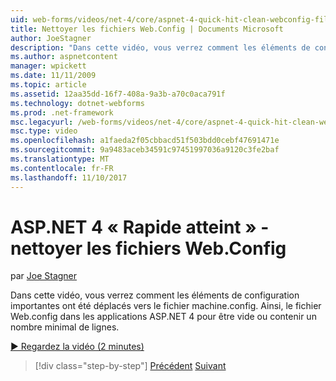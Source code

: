 ```yaml
---
uid: web-forms/videos/net-4/core/aspnet-4-quick-hit-clean-webconfig-files
title: Nettoyer les fichiers Web.Config | Documents Microsoft
author: JoeStagner
description: "Dans cette vidéo, vous verrez comment les éléments de configuration importantes ont été déplacés vers le fichier machine.config. Cela permet au fichier Web.config dans ASP.NET 4 écr..."
ms.author: aspnetcontent
manager: wpickett
ms.date: 11/11/2009
ms.topic: article
ms.assetid: 12aa35dd-16f7-408a-9a3b-a70c0aca791f
ms.technology: dotnet-webforms
ms.prod: .net-framework
msc.legacyurl: /web-forms/videos/net-4/core/aspnet-4-quick-hit-clean-webconfig-files
msc.type: video
ms.openlocfilehash: a1faeda2f05cbbacd51f503bdd0cebf47691471e
ms.sourcegitcommit: 9a9483aceb34591c97451997036a9120c3fe2baf
ms.translationtype: MT
ms.contentlocale: fr-FR
ms.lasthandoff: 11/10/2017
---
```

<a name="aspnet-4-quick-hit---clean-webconfig-files"></a>ASP.NET 4 « Rapide atteint » - nettoyer les fichiers Web.Config
====================
par [Joe Stagner](https://github.com/JoeStagner)

Dans cette vidéo, vous verrez comment les éléments de configuration importantes ont été déplacés vers le fichier machine.config. Ainsi, le fichier Web.config dans les applications ASP.NET 4 pour être vide ou contenir un nombre minimal de lignes.

[&#9654; Regardez la vidéo (2 minutes)](https://channel9.msdn.com/Blogs/ASP-NET-Site-Videos/aspnet-4-quick-hit-clean-webconfig-files)

>[!div class="step-by-step"]
[Précédent](aspnet-4-quick-hit-auto-start.md)
[Suivant](aspnet-4-quick-hit-predictable-client-ids.md)
